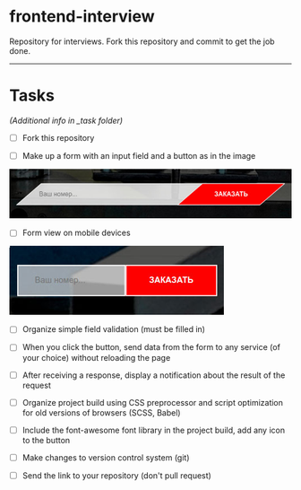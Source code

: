 # frontend-interview
Repository for interviews. Fork this repository and commit to get the job done.

---

# Tasks
*(Additional info in _task folder)*

- [ ] Fork this repository

- [ ] Make up a form with an input field and a button as in the image

![Form desktop](_task/assets/img/form-desktop.jpg)

- [ ] Form view on mobile devices

![Form mobile](_task/assets/img/form-mobile.jpg)

- [ ] Organize simple field validation (must be filled in)

- [ ] When you click the button, send data from the form to any service (of your choice) without reloading the page

- [ ] After receiving a response, display a notification about the result of the request

- [ ] Organize project build using CSS preprocessor and script optimization for old versions of browsers (SCSS, Babel)

- [ ] Include the font-awesome font library in the project build, add any icon to the button

- [ ] Make changes to version control system (git)

- [ ] Send the link to your repository (don't pull request)
